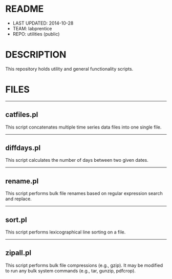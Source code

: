 # README #
* LAST UPDATED: 2014-10-28
* TEAM: labprentice
* REPO: utilities (public)

# DESCRIPTION #
This repository holds utility and general functionality scripts. 

# FILES #
-----------
catfiles.pl
-----------
This script concatenates multiple time series data files into one single file.

-----------
diffdays.pl
-----------
This script calculates the number of days between two given dates.

-------------
rename.pl
-------------
This script performs bulk file renames based on regular expression search and replace.

-------
sort.pl
-------
This script performs lexicographical line sorting on a file.

----------
zipall.pl
----------
This script performs bulk file compressions (e.g., gzip). It may be modified to run any bulk system commands (e.g., tar, gunzip, pdfcrop). 

